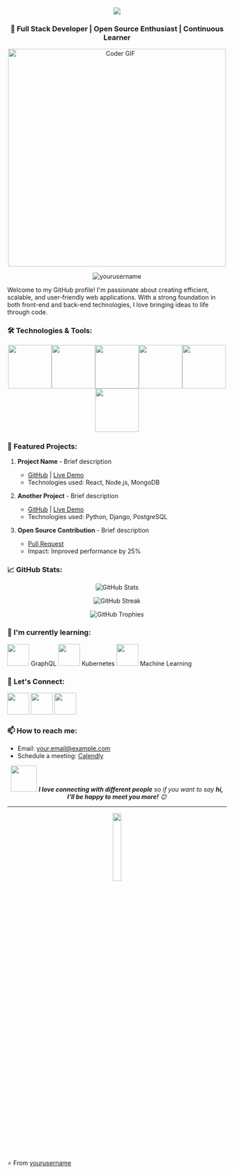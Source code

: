 <h1 align="center">
  <img src="https://readme-typing-svg.herokuapp.com/?lines=Hello,+There!+👋;This+is+[Your+Name]....;Nice+to+meet+you!&center=true&size=30">
</h1>

<h3 align="center">🚀 Full Stack Developer | Open Source Enthusiast | Continuous Learner</h3>

<p align="center">
  <img src="https://media.giphy.com/media/SWoSkN6DxTszqIKEqv/giphy.gif" alt="Coder GIF" width="500">
</p>

<p align="center">
  <img src="https://komarev.com/ghpvc/?username=yourusername&label=Profile%20views&color=0e75b6&style=flat" alt="yourusername" />
</p>

Welcome to my GitHub profile! I'm passionate about creating efficient, scalable, and user-friendly web applications. With a strong foundation in both front-end and back-end technologies, I love bringing ideas to life through code.

<h3 align="left">🛠️ Technologies & Tools:</h3>

<p align="center">
  <img src="https://media3.giphy.com/media/ln7z2eWriiQAllfVcn/200w.webp" width="100"><img src="https://i.giphy.com/media/eNAsjO55tPbgaor7ma/200w.webp" width="100"><img src="https://i.giphy.com/media/LMt9638dO8dftAjtco/200.webp" width="100"><img src="https://i.giphy.com/media/IdyAQJVN2kVPNUrojM/200.webp" width="100"><img src="https://media3.giphy.com/media/kdFc8fubgS31b8DsVu/giphy.webp" width="100"><img src="https://media.giphy.com/media/kH1DBkPNyZPOk0BxrM/giphy.gif" width="100">
</p>

<h3 align="left">🌟 Featured Projects:</h3>

1. **Project Name** - Brief description
   - [GitHub](https://github.com/yourusername/project1) | [Live Demo](https://project1-demo.com)
   - Technologies used: React, Node.js, MongoDB

2. **Another Project** - Brief description
   - [GitHub](https://github.com/yourusername/project2) | [Live Demo](https://project2-demo.com)
   - Technologies used: Python, Django, PostgreSQL

3. **Open Source Contribution** - Brief description
   - [Pull Request](https://github.com/opensource-project/pull/123)
   - Impact: Improved performance by 25%

<h3 align="left">📈 GitHub Stats:</h3>

<p align="center">
  <img src="https://github-readme-stats.vercel.app/api?username=yourusername&show_icons=true&theme=radical" alt="GitHub Stats" />
</p>

<p align="center">
  <img src="https://github-readme-streak-stats.herokuapp.com/?user=yourusername&theme=radical" alt="GitHub Streak" />
</p>

<p align="center">
  <img src="https://github-profile-trophy.vercel.app/?username=yourusername&theme=radical&no-frame=false&no-bg=true&margin-w=4" alt="GitHub Trophies" />
</p>

<h3 align="left">🌱 I'm currently learning:</h3>

<p align="left">
  <img src="https://media.giphy.com/media/XEDIHHp3i8bVoEdxd7/giphy.gif" width="50"> GraphQL
  <img src="https://media.giphy.com/media/Ri2TUcKlaOcaDBxFpY/giphy.gif" width="50"> Kubernetes
  <img src="https://media.giphy.com/media/3oKIPnAiaMCws8nOsE/giphy.gif" width="50"> Machine Learning
</p>

<h3 align="left">💬 Let's Connect:</h3>

<p align="left">
  <a href="https://www.linkedin.com/in/yourusername" target="_blank"><img src="https://media.giphy.com/media/HQTYdpx1yhxWpugAi2/giphy.gif" width="50"></a>
  <a href="https://twitter.com/yourusername" target="_blank"><img src="https://media.giphy.com/media/H508mck9ufO9q6z76O/giphy.gif" width="50"></a>
  <a href="https://www.yourwebsite.com" target="_blank"><img src="https://media.giphy.com/media/9oa3sE4IdWbqO61WGT/giphy.gif" width="50"></a>
</p>

<h3 align="left">📫 How to reach me:</h3>

- Email: your.email@example.com
- Schedule a meeting: [Calendly](https://calendly.com/yourusername)

<p align="center">
  <img src="https://media.giphy.com/media/LnQjpWaON8nhr21vNW/giphy.gif" width="60"> <em><b>I love connecting with different people</b> so if you want to say <b>hi, I'll be happy to meet you more!</b> 😊</em>
</p>

---

<p align="center">
  <img src="https://media.giphy.com/media/jpVnC65DmYeyRL4LHS/giphy.gif" width="20%">
</p>

⭐️ From [yourusername](https://github.com/yourusername)
